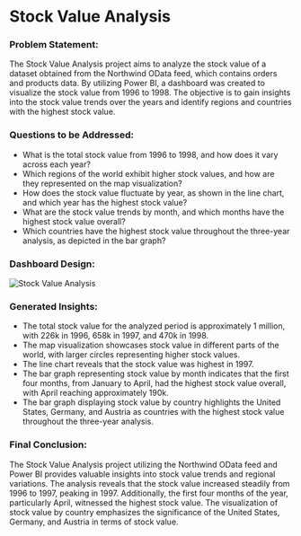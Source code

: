 # Stock Value Analysis

### Problem Statement:
The Stock Value Analysis project aims to analyze the stock value of a dataset obtained from the Northwind OData feed, which contains orders and products data. By utilizing Power BI, a dashboard was created to visualize the stock value from 1996 to 1998. The objective is to gain insights into the stock value trends over the years and identify regions and countries with the highest stock value.

### Questions to be Addressed:
- What is the total stock value from 1996 to 1998, and how does it vary across each year?
- Which regions of the world exhibit higher stock values, and how are they represented on the map visualization?
- How does the stock value fluctuate by year, as shown in the line chart, and which year has the highest stock value?
- What are the stock value trends by month, and which months have the highest stock value overall?
- Which countries have the highest stock value throughout the three-year analysis, as depicted in the bar graph?

### Dashboard Design:
![Stock Value Analysis](https://github.com/Mcraze/Stock-Value-Analysis/assets/84672998/4a00d775-1e10-4cfb-a825-5381ce7c2096)

### Generated Insights:
- The total stock value for the analyzed period is approximately 1 million, with 226k in 1996, 658k in 1997, and 470k in 1998.
- The map visualization showcases stock value in different parts of the world, with larger circles representing higher stock values.
- The line chart reveals that the stock value was highest in 1997.
- The bar graph representing stock value by month indicates that the first four months, from January to April, had the highest stock value overall, with April reaching approximately 190k.
- The bar graph displaying stock value by country highlights the United States, Germany, and Austria as countries with the highest stock value throughout the three-year analysis.

### Final Conclusion:
The Stock Value Analysis project utilizing the Northwind OData feed and Power BI provides valuable insights into stock value trends and regional variations. The analysis reveals that the stock value increased steadily from 1996 to 1997, peaking in 1997. Additionally, the first four months of the year, particularly April, witnessed the highest stock value. The visualization of stock value by country emphasizes the significance of the United States, Germany, and Austria in terms of stock value.
